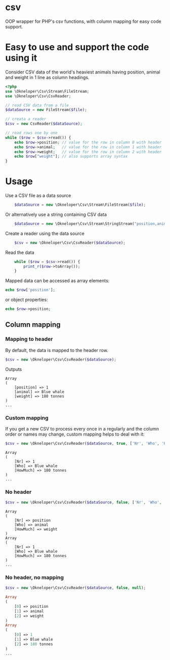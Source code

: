 # csv
OOP wrapper for PHP's csv functions, with column mapping for easy code support.
# Easy to use and support the code using it
Consider CSV data of the world's heaviest animals having position, animal and weight in 1 line as column headings.
```php
<?php
use \Okneloper\Csv\Stream\FileStream;
use \Okneloper\Csv\CsvReader;

// read CSV data from a file
$dataSource = new FileStream($file);

// creata a reader
$csv = new CsvReader($dataSource);

// read rows one by one
while ($row = $csv->read()) {
    echo $row->position; // value for the row in column 0 with header 'position'
    echo $row->animal;   // value for the row in column 1 with header 'animal'
    echo $row->weight;   // value for the row in column 2 with header 'weight'
    echo $row["weight"]; // also supports array syntax 
}

```

# Usage 
Use a CSV file as a data source
```php
    $dataSource = new \Okneloper\Csv\Stream\FileStream($file);
```
Or alternatively use a string containing CSV data
```php
    $dataSource = new \Okneloper\Csv\Stream\StringStream("position,animal,weight\n1,Blue whale,180 tonnes\n2,African Elephant,6350 kg\n3,Brown Bear,1 ton");
```
Create a reader using the data source
```php
    $csv = new \Okneloper\Csv\CsvReader($dataSource);
```
Read the data
```php
    while ($row = $csv->read()) {
        print_r($row->toArray());
    }
```
Mapped data can be accessed as array elements:
```php
echo $row['position'];
```
or object properties: 
```php
echo $row->position;
```

## Column mapping ##
### Mapping to header ###
By default, the data is mapped to the header row.
```php
$csv = new \Okneloper\Csv\CsvReader($dataSource);
```
Outputs
```
Array
(
    [position] => 1
    [animal] => Blue whale
    [weight] => 180 tonnes
)
...
```
### Custom mapping ###
If you get a new CSV to process every once in a regularly and the column order or names may change, custom mapping helps
 to deal with it:
```php
$csv = new \Okneloper\Csv\CsvReader($dataSource, true, ['Nr', 'Who', 'HowMuch']);
```
```
Array
(
    [Nr] => 1
    [Who] => Blue whale
    [HowMuch] => 180 tonnes
)
...
```

### No header ###
```php
$csv = new \Okneloper\Csv\CsvReader($dataSource, false, ['Nr', 'Who', 'HowMuch']);
```
```
Array
(
    [Nr] => position
    [Who] => animal
    [HowMuch] => weight
)
Array
(
    [Nr] => 1
    [Who] => Blue whale
    [HowMuch] => 180 tonnes
)
...
```

### No header, no mapping ###
```php
$csv = new \Okneloper\Csv\CsvReader($dataSource, false, null);
```
```php
Array
(
    [0] => position
    [1] => animal
    [2] => weight
)
Array
(
    [0] => 1
    [1] => Blue whale
    [2] => 180 tonnes
)
...
```
